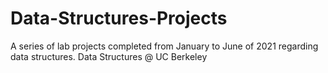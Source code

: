 # Data-Structures-Projects

A series of lab projects completed from January to June of 2021 regarding data structures.
Data Structures @ UC Berkeley
